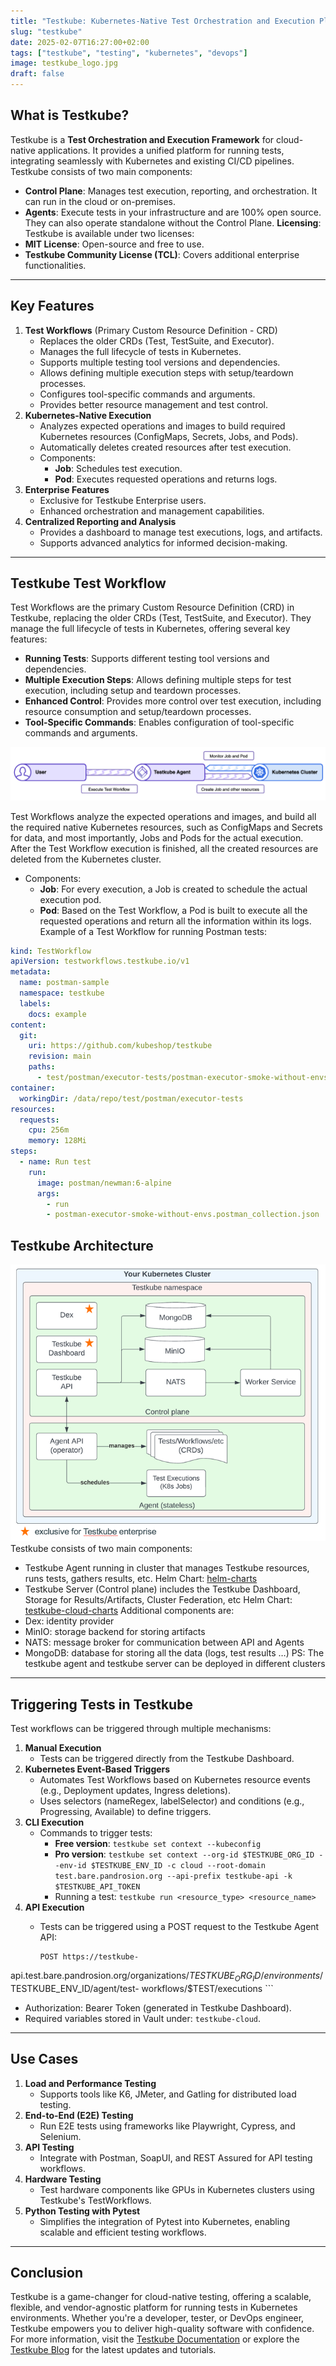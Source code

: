 ```yaml
---
title: "Testkube: Kubernetes-Native Test Orchestration and Execution Platform"
slug: "testkube"
date: 2025-02-07T16:27:00+02:00
tags: ["testkube", "testing", "kubernetes", "devops"]
image: testkube_logo.jpg
draft: false
---
```

## **What is Testkube?**

Testkube is a **Test Orchestration and Execution Framework** for cloud-native applications. It provides a unified
platform for running tests, integrating seamlessly with Kubernetes and existing CI/CD pipelines. Testkube consists of
two main components:

- **Control Plane**: Manages test execution, reporting, and orchestration. It can run in the cloud or on-premises.
- **Agents**: Execute tests in your infrastructure and are 100% open source. They can also operate standalone without
the Control Plane.
**Licensing**:\
Testkube is available under two licenses:
- **MIT License**: Open-source and free to use.
- **Testkube Community License (TCL)**: Covers additional enterprise functionalities.

---

## **Key Features**

1. **Test Workflows** (Primary Custom Resource Definition - CRD)
   - Replaces the older CRDs (Test, TestSuite, and Executor).
   - Manages the full lifecycle of tests in Kubernetes.
   - Supports multiple testing tool versions and dependencies.
   - Allows defining multiple execution steps with setup/teardown processes.
   - Configures tool-specific commands and arguments.
   - Provides better resource management and test control.
2. **Kubernetes-Native Execution**
   - Analyzes expected operations and images to build required Kubernetes resources (ConfigMaps, Secrets, Jobs, and
Pods).
   - Automatically deletes created resources after test execution.
   - Components:
     - **Job**: Schedules test execution.
     - **Pod**: Executes requested operations and returns logs.
3. **Enterprise Features**
   - Exclusive for Testkube Enterprise users.
   - Enhanced orchestration and management capabilities.
4. **Centralized Reporting and Analysis**
   - Provides a dashboard to manage test executions, logs, and artifacts.
   - Supports advanced analytics for informed decision-making.

---

## **Testkube Test Workflow**

Test Workflows are the primary Custom Resource Definition (CRD) in Testkube, replacing the older CRDs (Test, TestSuite,
and Executor). They manage the full lifecycle of tests in Kubernetes, offering several key features:

- **Running Tests**: Supports different testing tool versions and dependencies.
- **Multiple Execution Steps**: Allows defining multiple steps for test execution, including setup and teardown
processes.
- **Enhanced Control**: Provides more control over test execution, including resource consumption and setup/teardown
processes.
- **Tool-Specific Commands**: Enables configuration of tool-specific commands and arguments.

![Test Workflows](testworkflow.png)

Test Workflows analyze the expected operations and images, and build all the required native Kubernetes resources, such
as ConfigMaps and Secrets for data, and most importantly, Jobs and Pods for the actual execution.
After the Test Workflow execution is finished, all the created resources are deleted from the Kubernetes cluster.

- Components:
  - **Job**: For every execution, a Job is created to schedule the actual execution pod.
  - **Pod**: Based on the Test Workflow, a Pod is built to execute all the requested operations and return all the
information within its logs.
Example of a Test Workflow for running Postman tests:

```yaml
kind: TestWorkflow
apiVersion: testworkflows.testkube.io/v1
metadata:
  name: postman-sample
  namespace: testkube
  labels:
    docs: example
content:
  git:
    uri: https://github.com/kubeshop/testkube
    revision: main
    paths:
      - test/postman/executor-tests/postman-executor-smoke-without-envs-postman_collection.json
container:
  workingDir: /data/repo/test/postman/executor-tests
resources:
  requests:
    cpu: 256m
    memory: 128Mi
steps:
  - name: Run test
    run:
      image: postman/newman:6-alpine
      args:
        - run
        - postman-executor-smoke-without-envs.postman_collection.json
```

## **Testkube Architecture**

![Testkube Architecture](testkube_architecture.png)
Testkube consists of two main components:

- Testkube Agent
   running in cluster that manages Testkube resources, runs tests, gathers results, etc.
   Helm Chart: [helm-charts](https://kubeshop.github.io/helm-charts)
- Testkube Server (Control plane)
   includes the Testkube Dashboard, Storage for Results/Artifacts, Cluster Federation, etc
   Helm Chart: [testkube-cloud-charts](https://kubeshop.github.io/testkube-cloud-charts)
Additional components are:
- Dex: identity provider
- MinIO: storage backend for storing artifacts
- NATS: message broker for communication between API and Agents
- MongoDB: database for storing all the data (logs, test results …)
PS: The testkube agent and testkube server can be deployed in different clusters

---

## **Triggering Tests in Testkube**

Test workflows can be triggered through multiple mechanisms:

1. **Manual Execution**
   - Tests can be triggered directly from the Testkube Dashboard.
2. **Kubernetes Event-Based Triggers**
   - Automates Test Workflows based on Kubernetes resource events (e.g., Deployment updates, Ingress deletions).
   - Uses selectors (nameRegex, labelSelector) and conditions (e.g., Progressing, Available) to define triggers.
3. **CLI Execution**
   - Commands to trigger tests:
     - **Free version**: `testkube set context --kubeconfig`
     - **Pro version**: `testkube set context --org-id $TESTKUBE_ORG_ID --env-id $TESTKUBE_ENV_ID -c cloud --root-domain
test.bare.pandrosion.org --api-prefix testkube-api -k $TESTKUBE_API_TOKEN`
     - Running a test: `testkube run <resource_type> <resource_name>`
4. **API Execution**
   - Tests can be triggered using a POST request to the Testkube Agent API:

     ```
     POST https://testkube-

api.test.bare.pandrosion.org/organizations/$TESTKUBE_ORG_ID/environments/$TESTKUBE_ENV_ID/agent/test-
workflows/$TEST/executions
     ```

- Authorization: Bearer Token (generated in Testkube Dashboard).
- Required variables stored in Vault under: `testkube-cloud`.

---

## **Use Cases**

1. **Load and Performance Testing**
   - Supports tools like K6, JMeter, and Gatling for distributed load testing.
2. **End-to-End (E2E) Testing**
   - Run E2E tests using frameworks like Playwright, Cypress, and Selenium.
3. **API Testing**
   - Integrate with Postman, SoapUI, and REST Assured for API testing workflows.
4. **Hardware Testing**
   - Test hardware components like GPUs in Kubernetes clusters using Testkube's TestWorkflows.
5. **Python Testing with Pytest**
   - Simplifies the integration of Pytest into Kubernetes, enabling scalable and efficient testing workflows.

---

## **Conclusion**

Testkube is a game-changer for cloud-native testing, offering a scalable, flexible, and vendor-agnostic platform for
running tests in Kubernetes environments. Whether you're a developer, tester, or DevOps engineer, Testkube empowers you
to deliver high-quality software with confidence.
For more information, visit the [Testkube Documentation](https://docs.testkube.io/) or explore the [Testkube
Blog](https://testkube.io/blog) for the latest updates and tutorials.
